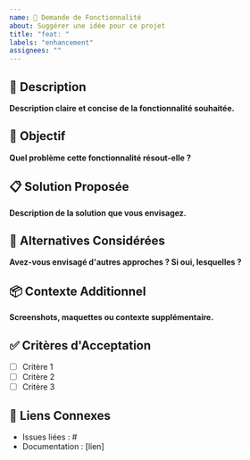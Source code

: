 ```yaml
---
name: 🚀 Demande de Fonctionnalité
about: Suggérer une idée pour ce projet
title: "feat: "
labels: "enhancement"
assignees: ""
---
```


## 📝 Description

**Description claire et concise de la fonctionnalité souhaitée.**

## 🎯 Objectif

**Quel problème cette fonctionnalité résout-elle ?**

## 📋 Solution Proposée

**Description de la solution que vous envisagez.**

## 🔄 Alternatives Considérées

**Avez-vous envisagé d'autres approches ? Si oui, lesquelles ?**

## 📦 Contexte Additionnel

**Screenshots, maquettes ou contexte supplémentaire.**

## ✅ Critères d'Acceptation

- [ ] Critère 1
- [ ] Critère 2
- [ ] Critère 3

## 🔗 Liens Connexes

- Issues liées : #
- Documentation : [lien]
